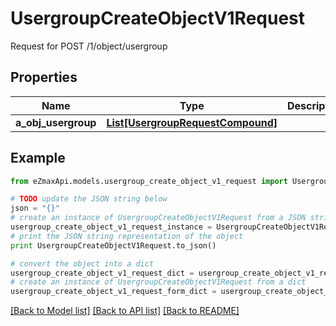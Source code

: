 # UsergroupCreateObjectV1Request

Request for POST /1/object/usergroup

## Properties
Name | Type | Description | Notes
------------ | ------------- | ------------- | -------------
**a_obj_usergroup** | [**List[UsergroupRequestCompound]**](UsergroupRequestCompound.md) |  | 

## Example

```python
from eZmaxApi.models.usergroup_create_object_v1_request import UsergroupCreateObjectV1Request

# TODO update the JSON string below
json = "{}"
# create an instance of UsergroupCreateObjectV1Request from a JSON string
usergroup_create_object_v1_request_instance = UsergroupCreateObjectV1Request.from_json(json)
# print the JSON string representation of the object
print UsergroupCreateObjectV1Request.to_json()

# convert the object into a dict
usergroup_create_object_v1_request_dict = usergroup_create_object_v1_request_instance.to_dict()
# create an instance of UsergroupCreateObjectV1Request from a dict
usergroup_create_object_v1_request_form_dict = usergroup_create_object_v1_request.from_dict(usergroup_create_object_v1_request_dict)
```
[[Back to Model list]](../README.md#documentation-for-models) [[Back to API list]](../README.md#documentation-for-api-endpoints) [[Back to README]](../README.md)


